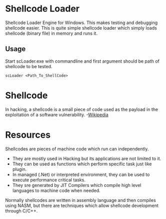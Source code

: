 # Shellcode Loader
Shellcode Loader Engine for Windows. This makes testing and debugging shellcode easier. This is quite simple shellcode loader which simply loads shellcode (binary file) in memory and runs it.
## Usage
Start scLoader.exe with commandline and first argument should be path of shellcode to be tested.
~~~
scLoader <Path_To_ShellCode>
~~~
# Shellcode
In hacking, a shellcode is a small piece of code used as the payload in the exploitation of a software vulnerability. -[Wikipedia](https://en.wikipedia.org/wiki/Shellcode)
# Resources
Shellcodes are pieces of machine code which run can independently. 
* They are mostly used in Hacking but its applications are not limited to it. 
* They can be used as functions which perform specific task just like plugin.
* In managed (.Net) or interpreted environment, they can be used to execute performance critical tasks.
* They sre generated by JIT Compilers which compile high level languages to machine code when needed.

Normally shellcodes are written in assembly language and then compiles using NASM, but there are techniques which allow shellcode development through C/C++.
